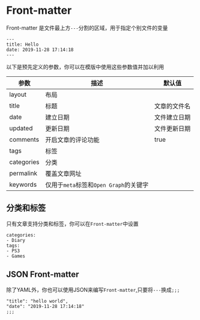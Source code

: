 # Front-matter

Front-matter 是文件最上方`---`分割的区域，用于指定个别文件的变量

	---
	title: Hello
	date: 2019-11-28 17:14:18
	---

以下是预先定义的参数，你可以在模版中使用这些参数值并加以利用

| 参数 | 描述 | 默认值 |
| --- | --- | --- |
| layout | 布局 |
| title | 标题 | 文章的文件名 |
| date | 建立日期 | 文件建立日期 |
| updated | 更新日期 | 文件更新日期 |
| comments | 开启文章的评论功能 | true |
| tags | 标签 |
| categories | 分类 |
| permalink | 覆盖文章网址 |
| keywords | 仅用于`meta`标签和`Open Graph`的关键字 |

## 分类和标签

只有文章支持分类和标签，你可以在`Front-matter`中设置

	categories:
	- Diary
	tags:
	- PS3
	- Games

## JSON Front-matter

除了YAML外，你也可以使用JSON来编写`Front-matter`,只要将`---`换成`;;;`

	"title": "hello world",
	"date": "2019-11-28 17:14:18"
	;;;